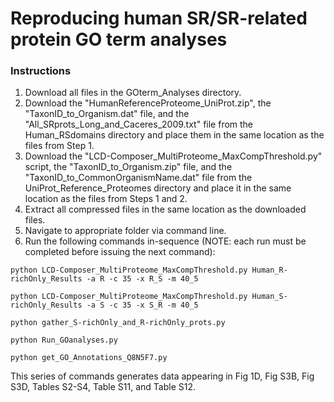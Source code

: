 # Reproducing human SR/SR-related protein GO term analyses

### Instructions
1. Download all files in the GOterm_Analyses directory.
2. Download the "HumanReferenceProteome_UniProt.zip", the "TaxonID_to_Organism.dat" file, and the "All_SRprots_Long_and_Caceres_2009.txt" file from the Human_RSdomains directory and place them in the same location as the files from Step 1.
3. Download the "LCD-Composer_MultiProteome_MaxCompThreshold.py" script, the "TaxonID_to_Organism.zip" file, and the "TaxonID_to_CommonOrganismName.dat" file from the UniProt_Reference_Proteomes directory and place it in the same location as the files from Steps 1 and 2.
4. Extract all compressed files in the same location as the downloaded files.
5. Navigate to appropriate folder via command line.
6. Run the following commands in-sequence (NOTE: each run must be completed before issuing the next command):

```
python LCD-Composer_MultiProteome_MaxCompThreshold.py Human_R-richOnly_Results -a R -c 35 -x R_S -m 40_5
```

```
python LCD-Composer_MultiProteome_MaxCompThreshold.py Human_S-richOnly_Results -a S -c 35 -x S_R -m 40_5
```

```
python gather_S-richOnly_and_R-richOnly_prots.py
```

```    
python Run_GOanalyses.py
```

```    
python get_GO_Annotations_Q8N5F7.py
```

This series of commands generates data appearing in Fig 1D, Fig S3B, Fig S3D, Tables S2-S4, Table S11, and Table S12.
